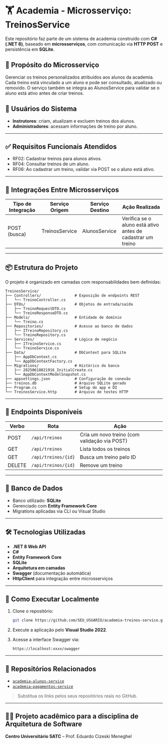 # 🏋️ Academia - Microsserviço: TreinosService

Este repositório faz parte de um sistema de academia construído com **C# (.NET 8)**, baseado em **microsserviços**, com comunicação via **HTTP POST** e persistência em **SQLite**.

## 🎯 Propósito do Microsserviço

Gerenciar os treinos personalizados atribuídos aos alunos da academia. Cada treino está vinculado a um aluno e pode ser consultado, atualizado ou removido. O serviço também se integra ao AlunosService para validar se o aluno está ativo antes de criar treinos.

## 👥 Usuários do Sistema

- **Instrutores**: criam, atualizam e excluem treinos dos alunos.
- **Administradores**: acessam informações de treino por aluno.

---

## ✅ Requisitos Funcionais Atendidos

- RF02: Cadastrar treinos para alunos ativos.
- RF04: Consultar treinos de um aluno.
- RF06: Ao cadastrar um treino, validar via POST se o aluno está ativo.

---

## 🔁 Integrações Entre Microsserviços

| Tipo de Integração | Serviço Origem     | Serviço Destino     | Ação Realizada                                                |
|--------------------|--------------------|----------------------|----------------------------------------------------------------|
| POST (busca)       | TreinosService     | AlunosService        | Verifica se o aluno está ativo antes de cadastrar um treino    |

---

## 📦 Estrutura do Projeto

O projeto é organizado em camadas com responsabilidades bem definidas:

```
TreinosService/
├── Controllers/               # Exposição de endpoints REST
│   └── TreinoController.cs
├── DTOs/                      # Objetos de entrada/saída
│   ├── TreinoRequestDTO.cs
│   └── TreinoResponseDTO.cs
├── Models/                    # Entidade de domínio
│   └── Treino.cs
├── Repositories/              # Acesso ao banco de dados
│   ├── ITreinoRepository.cs
│   └── TreinoRepository.cs
├── Services/                  # Lógica de negócio
│   ├── ITreinoService.cs
│   └── TreinoService.cs
├── Data/                      # DbContext para SQLite
│   ├── AppDbContext.cs
│   └── AppDbContextFactory.cs
├── Migrations/                # Histórico do banco
│   ├── 20250618021916_InitialCreate.cs
│   └── AppDbContextModelSnapshot.cs
├── appsettings.json           # Configuração de conexão
├── treinos.db                 # Arquivo SQLite gerado
├── Program.cs                 # Setup do app e DI
└── TreinosService.http        # Arquivo de testes HTTP
```

---

## 🔗 Endpoints Disponíveis

| Verbo | Rota                 | Ação                                         |
|-------|----------------------|----------------------------------------------|
| POST  | `/api/treinos`       | Cria um novo treino (com validação via POST) |
| GET   | `/api/treinos`       | Lista todos os treinos                       |
| GET   | `/api/treinos/{id}`  | Busca um treino pelo ID                      |
| DELETE| `/api/treinos/{id}`  | Remove um treino                             |

---

## 💾 Banco de Dados

- Banco utilizado: **SQLite**
- Gerenciado com **Entity Framework Core**
- Migrations aplicadas via CLI ou Visual Studio

---

## 🛠️ Tecnologias Utilizadas

- **.NET 8 Web API**
- **C#**
- **Entity Framework Core**
- **SQLite**
- **Arquitetura em camadas**
- **Swagger** (documentação automática)
- **HttpClient** para integração entre microsserviços

---

## 🚀 Como Executar Localmente

1. Clone o repositório:
   ```bash
   git clone https://github.com/SEU_USUARIO/academia-treinos-service.git
   ```

2. Execute a aplicação pelo **Visual Studio 2022**.

3. Acesse a interface Swagger via:
   ```
   https://localhost:xxxx/swagger
   ```

---

## 📂 Repositórios Relacionados

- [`academia-alunos-service`](https://github.com/SEU_USUARIO/academia-alunos-service)
- [`academia-pagamentos-service`](https://github.com/SEU_USUARIO/academia-pagamentos-service)

> Substitua os links pelos seus repositórios reais no GitHub.

---

## 👨‍🏫 Projeto acadêmico para a disciplina de Arquitetura de Software  
**Centro Universitário SATC** – Prof. Eduardo Cizeski Meneghel  
